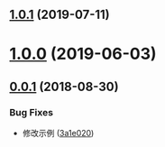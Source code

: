 <a name="1.0.1"></a>
## [1.0.1](https://github.com/tinper-bee/bee-page-layout/compare/v1.0.0...v1.0.1) (2019-07-11)



<a name="1.0.0"></a>
# [1.0.0](https://github.com/tinper-bee/bee-page-layout/compare/v0.0.1...v1.0.0) (2019-06-03)



<a name="0.0.1"></a>
## [0.0.1](https://github.com/tinper-bee/bee-page-layout/compare/3a1e020...v0.0.1) (2018-08-30)


### Bug Fixes

* 修改示例 ([3a1e020](https://github.com/tinper-bee/bee-page-layout/commit/3a1e020))



